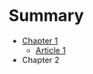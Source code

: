 # Summary

* [Chapter 1](001_chapter_one/intro.md)
    * [Article 1](001_chapter_one/article_one.md)
* Chapter 2
